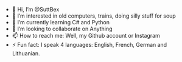 - 👋 Hi, I’m @SuttBex
- 👀 I’m interested in old computers, trains, doing silly stuff for soup
- 🌱 I’m currently learning C# and Python
- 💞️ I’m looking to collaborate on Anything
- 📫 How to reach me: Well, my Github account or Instagram
- ⚡ Fun fact: I speak 4 languages: English, French, German and Lithuanian.

<!---
OldComputerFan/OldComputerFan is a ✨ special ✨ repository because its `README.md` (this file) appears on your GitHub profile.
You can click the Preview link to take a look at your changes.
--->
